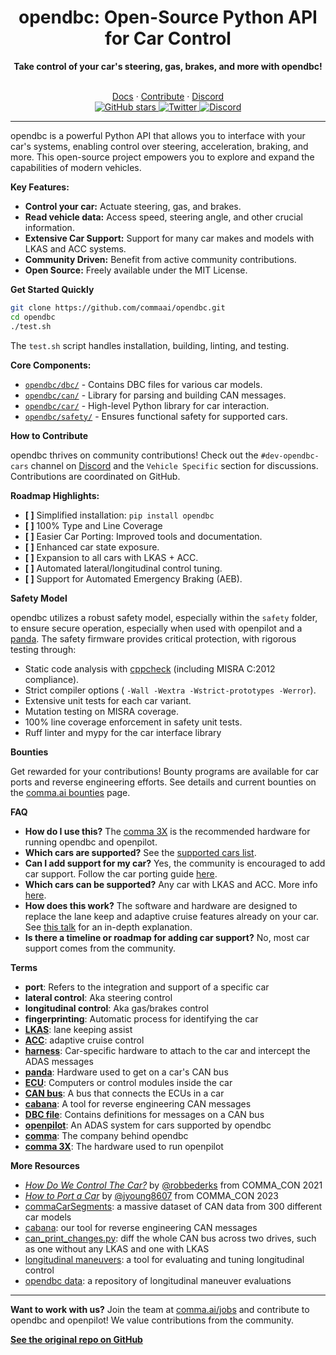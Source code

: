 <div align="center" style="text-align: center;">
  <h1>opendbc: Open-Source Python API for Car Control</h1>
  <p>
    <b>Take control of your car's steering, gas, brakes, and more with opendbc!</b>
  </p>
  <br>
  <a href="https://docs.comma.ai">Docs</a>
  <span> · </span>
  <a href="https://github.com/commaai/openpilot/blob/master/docs/CONTRIBUTING.md">Contribute</a>
  <span> · </span>
  <a href="https://discord.comma.ai">Discord</a>
  <br>
  <a href="https://github.com/commaai/opendbc">
    <img src="https://img.shields.io/github/stars/commaai/opendbc?style=social" alt="GitHub stars"/>
  </a>
  <a href="https://x.com/comma_ai">
    <img src="https://img.shields.io/twitter/follow/comma_ai?style=social" alt="Twitter"/>
  </a>
  <a href="https://discord.comma.ai">
    <img src="https://img.shields.io/discord/469524606043160576?label=Discord&logo=discord" alt="Discord"/>
  </a>
</div>

---

opendbc is a powerful Python API that allows you to interface with your car's systems, enabling control over steering, acceleration, braking, and more. This open-source project empowers you to explore and expand the capabilities of modern vehicles.

**Key Features:**

*   **Control your car:** Actuate steering, gas, and brakes.
*   **Read vehicle data:** Access speed, steering angle, and other crucial information.
*   **Extensive Car Support:**  Support for many car makes and models with LKAS and ACC systems.
*   **Community Driven:**  Benefit from active community contributions.
*   **Open Source:**  Freely available under the MIT License.

**Get Started Quickly**

```bash
git clone https://github.com/commaai/opendbc.git
cd opendbc
./test.sh
```

The `test.sh` script handles installation, building, linting, and testing.

**Core Components:**

*   [`opendbc/dbc/`](opendbc/dbc/) - Contains DBC files for various car models.
*   [`opendbc/can/`](opendbc/can/) - Library for parsing and building CAN messages.
*   [`opendbc/car/`](opendbc/car/) - High-level Python library for car interaction.
*   [`opendbc/safety/`](opendbc/safety/) - Ensures functional safety for supported cars.

**How to Contribute**

opendbc thrives on community contributions!  Check out the `#dev-opendbc-cars` channel on [Discord](https://discord.comma.ai) and the `Vehicle Specific` section for discussions. Contributions are coordinated on GitHub.

**Roadmap Highlights:**

*   **[ ]**  Simplified installation: `pip install opendbc`
*   **[ ]**  100% Type and Line Coverage
*   **[ ]**  Easier Car Porting:  Improved tools and documentation.
*   **[ ]**  Enhanced car state exposure.
*   **[ ]**  Expansion to all cars with LKAS + ACC.
*   **[ ]**  Automated lateral/longitudinal control tuning.
*   **[ ]**  Support for Automated Emergency Braking (AEB).

**Safety Model**

opendbc utilizes a robust safety model, especially within the `safety` folder,  to ensure secure operation, especially when used with openpilot and a [panda](https://comma.ai/shop/panda). The safety firmware provides critical protection, with rigorous testing through:
*   Static code analysis with [cppcheck](https://github.com/danmar/cppcheck/) (including MISRA C:2012 compliance).
*   Strict compiler options ( `-Wall -Wextra -Wstrict-prototypes -Werror`).
*   Extensive unit tests for each car variant.
*   Mutation testing on MISRA coverage.
*   100% line coverage enforcement in safety unit tests.
*   Ruff linter and mypy for the car interface library

**Bounties**

Get rewarded for your contributions! Bounty programs are available for car ports and reverse engineering efforts.  See details and current bounties on the [comma.ai bounties](comma.ai/bounties) page.

**FAQ**

*   **How do I use this?**  The [comma 3X](https://comma.ai/shop/comma-3x) is the recommended hardware for running opendbc and openpilot.
*   **Which cars are supported?** See the [supported cars list](docs/CARS.md).
*   **Can I add support for my car?** Yes, the community is encouraged to add car support.  Follow the car porting guide [here](https://github.com/commaai/opendbc/blob/docs/README.md#how-to-port-a-car).
*   **Which cars can be supported?** Any car with LKAS and ACC. More info [here](https://github.com/commaai/openpilot/blob/master/docs/CARS.md#dont-see-your-car-here).
*   **How does this work?** The software and hardware are designed to replace the lane keep and adaptive cruise features already on your car. See [this talk](https://www.youtube.com/watch?v=FL8CxUSfipM) for an in-depth explanation.
*   **Is there a timeline or roadmap for adding car support?** No, most car support comes from the community.

**Terms**

*   **port**: Refers to the integration and support of a specific car
*   **lateral control**: Aka steering control
*   **longitudinal control**: Aka gas/brakes control
*   **fingerprinting**: Automatic process for identifying the car
*   **[LKAS](https://en.wikipedia.org/wiki/Lane_departure_warning_system)**: lane keeping assist
*   **[ACC](https://en.wikipedia.org/wiki/Adaptive_cruise_control)**: adaptive cruise control
*   **[harness](https://comma.ai/shop/car-harness)**: Car-specific hardware to attach to the car and intercept the ADAS messages
*   **[panda](https://github.com/commaai/panda)**: Hardware used to get on a car's CAN bus
*   **[ECU](https://en.wikipedia.org/wiki/Electronic_control_unit)**: Computers or control modules inside the car
*   **[CAN bus](https://en.wikipedia.org/wiki/CAN_bus)**: A bus that connects the ECUs in a car
*   **[cabana](https://github.com/commaai/openpilot/tree/master/tools/cabana#readme)**: A tool for reverse engineering CAN messages
*   **[DBC file](https://en.wikipedia.org/wiki/CAN_bus#DBC)**: Contains definitions for messages on a CAN bus
*   **[openpilot](https://github.com/commaai/openpilot)**: An ADAS system for cars supported by opendbc
*   **[comma](https://github.com/commaai)**: The company behind opendbc
*   **[comma 3X](https://comma.ai/shop/comma-3x)**: The hardware used to run openpilot

**More Resources**

*   [*How Do We Control The Car?*](https://www.youtube.com/watch?v=nNU6ipme878&pp=ygUoY29tbWEgY29uIDIwMjEgaG93IGRvIHdlIGNvbnRyb2wgdGhlIGNhcg%3D%3D) by [@robbederks](https://github.com/robbederks) from COMMA_CON 2021
*   [*How to Port a Car*](https://www.youtube.com/watch?v=XxPS5TpTUnI&t=142s&pp=ygUPamFzb24gY29tbWEgY29u) by [@jyoung8607](https://github.com/jyoung8607) from COMMA_CON 2023
*   [commaCarSegments](https://huggingface.co/datasets/commaai/commaCarSegments): a massive dataset of CAN data from 300 different car models
*   [cabana](https://github.com/commaai/openpilot/tree/master/tools/cabana#readme): our tool for reverse engineering CAN messages
*   [can_print_changes.py](https://github.com/commaai/openpilot/blob/master/selfdrive/debug/can_print_changes.py): diff the whole CAN bus across two drives, such as one without any LKAS and one with LKAS
*   [longitudinal maneuvers](https://github.com/commaai/openpilot/tree/master/tools/longitudinal_maneuvers): a tool for evaluating and tuning longitudinal control
*   [opendbc data](https://commaai.github.io/opendbc-data/): a repository of longitudinal maneuver evaluations

---

**Want to work with us?**  Join the team at [comma.ai/jobs](https://comma.ai/jobs) and contribute to opendbc and openpilot!  We value contributions from the community.

**[See the original repo on GitHub](https://github.com/commaai/opendbc)**